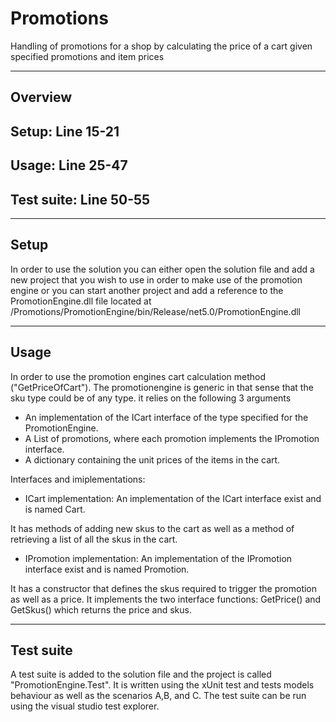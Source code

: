 # Promotions
Handling of promotions for a shop by calculating the price of a cart given specified promotions and item prices

-------------------------------------------------------------------------
Overview
-------------------------------------------------------------------------

Setup: Line 15-21
--------------------
Usage: Line 25-47
--------------------
Test suite: Line 50-55
--------------------


-------------------------------------------------------------------------
Setup
-------------------------------------------------------------------------
In order to use the solution you can either open the solution file and
add a new project that you wish to use in order to make use of the promotion
engine or you can start another project and add a reference to the PromotionEngine.dll
file located at /Promotions/PromotionEngine/bin/Release/net5.0/PromotionEngine.dll


-------------------------------------------------------------------------
Usage
-------------------------------------------------------------------------
In order to use the promotion engines cart calculation method ("GetPriceOfCart").
The promotionengine is generic in that sense that the sku type could be of any type.
it relies on the following 3 arguments

 - An implementation of the ICart interface of the type specified for the PromotionEngine.
 - A List of promotions, where each promotion implements the IPromotion interface.
 - A dictionary containing the unit prices of the items in the cart.

Interfaces and imiplementations:

- ICart implementation: An implementation of the ICart interface exist and is named Cart.

It has methods of adding new skus to the cart as well as a method of retrieving a list of all 
the skus in the cart.

- IPromotion implementation: An implementation of the IPromotion interface exist and is named Promotion.

It has a constructor that defines the skus required to trigger the promotion as well as a price.
It implements the two interface functions: GetPrice() and GetSkus() which returns the price and skus.


----------------------------------------------------------------------------
Test suite
----------------------------------------------------------------------------
A test suite is added to the solution file and the project is called "PromotionEngine.Test".
It is written using the xUnit test and tests models behaviour as well as the scenarios A,B, and C.
The test suite can be run using the visual studio test explorer.
